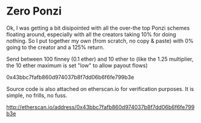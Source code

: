 # Zero Ponzi
Ok, I was getting a bit disipointed with all the over-the top Ponzi schemes floating around, especially with all the creators taking 10% for doing nothing. So I put together my own (from scratch, no copy & paste) with 0% going to the creator and a 125% return.

Send between 100 finney (0.1 ether) and 10 ether to (like the 1.25 multiplier, the 10 ether maximum is set "low" to allow payout flows)

0x43bbc7fafb860d974037b8f7dd06b6f6fe799b3e 

Source code is also attached on etherscan.io for verification purposes. It is simple, no frills, no fuss.

http://etherscan.io/address/0x43bbc7fafb860d974037b8f7dd06b6f6fe799b3e
